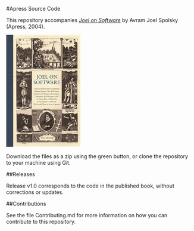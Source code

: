 #Apress Source Code

This repository accompanies [*Joel on Software*](http://www.apress.com/9781590593899) by Avram Joel Spolsky (Apress, 2004).

![Cover image](9781590593899.jpg)

Download the files as a zip using the green button, or clone the repository to your machine using Git.

##Releases

Release v1.0 corresponds to the code in the published book, without corrections or updates.

##Contributions

See the file Contributing.md for more information on how you can contribute to this repository.
